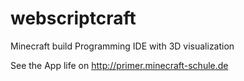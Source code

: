 # webscriptcraft
Minecraft build Programming IDE with 3D visualization

See the App life on http://primer.minecraft-schule.de
